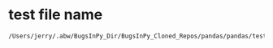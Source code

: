 # test file name

```text
/Users/jerry/.abw/BugsInPy_Dir/BugsInPy_Cloned_Repos/pandas/pandas/tests/indexes/multi/test_get_level_values.py
```